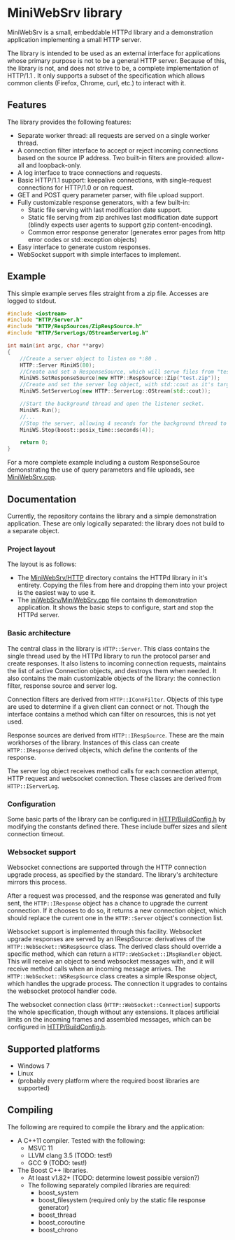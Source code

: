 # MiniWebSrv library

MiniWebSrv is a small, embeddable HTTPd library and a demonstration application
implementing a small HTTP server.

The library is intended to be used as an external interface for applications
whose primary purpose is not to be a general HTTP server. Because of this, the
library is not, and does not strive to be, a complete implementation of
HTTP/1.1 . It only supports a subset of the specification which allows common
clients (Firefox, Chrome, curl, etc.) to interact with it.

## Features
The library provides the following features:

* Separate worker thread: all requests are served on a single worker thread.
* A connection filter interface to accept or reject incoming connections based
on the source IP address. Two built-in filters are provided: allow-all and
loopback-only.
* A log interface to trace connections and requests.
* Basic HTTP/1.1 support: keepalive connections, with single-request
connections for HTTP/1.0 or on request.
* GET and POST query parameter parser, with file upload support.
* Fully customizable response generators, with a few built-in:
  * Static file serving with last modification date support.
  * Static file serving from zip archives last modification date support
  (blindly expects user agents to support gzip content-encoding).
  * Common error response generator (generates error pages from http error
  codes or std::exception objects)
* Easy interface to generate custom responses.
* WebSocket support with simple interfaces to implement.

## Example
This simple example serves files straight from a zip file. Accesses are logged
to stdout.

```c++
#include <iostream>
#include "HTTP/Server.h"
#include "HTTP/RespSources/ZipRespSource.h"
#include "HTTP/ServerLogs/OStreamServerLog.h"

int main(int argc, char **argv)
{
	//Create a server object to listen on *:80 .
	HTTP::Server MiniWS(80);
	//Create and set a ResponseSource, which will serve files from "test.zip".
	MiniWS.SetResponseSource(new HTTP::RespSource::Zip("test.zip"));
	//Create and set the server log object, with std::cout as it's target.
	MiniWS.SetServerLog(new HTTP::ServerLog::OStream(std::cout));

	//Start the background thread and open the listener socket.
	MiniWS.Run();
	//...
	//Stop the server, allowing 4 seconds for the background thread to exit.
	MiniWS.Stop(boost::posix_time::seconds(4));

	return 0;
}
```

For a more complete example including a custom ResponseSource demonstrating the
use of query parameters and file uploads, see
[MiniWebSrv.cpp](MiniWebSrv/MiniWebSrv.cpp).

## Documentation
Currently, the repository contains the library and a simple demonstration
application. These are only logically separated: the library does not build
to a separate object.

### Project layout
The layout is as follows:

* The [MiniWebSrv/HTTP](MiniWebSrv/HTTP) directory contains the HTTPd library
in it's entirety. Copying the files from here and dropping them into your
project is the easiest way to use it.
* The [iniWebSrv/MiniWebSrv.cpp](MiniWebSrv/MiniWebSrv.cpp) file contains th
demonstration application. It shows the basic steps to configure, start and
stop the HTTPd server.

### Basic architecture
The central class in the library is `HTTP::Server`. This class contains the
single thread used by the HTTPd library to run the protocol parser and create
responses. It also listens to incoming connection requests, maintains the list
of active Connection objects, and destroys them when needed. It also contains
the main customizable objects of the library: the connection filter, response
source and server log.

Connection filters are derived from `HTTP::IConnFilter`. Objects of this type
are used to determine if a given client can connect or not. Though the
interface contains a method which can filter on resources, this is not yet
used.

Response sources are derived from `HTTP::IRespSource`. These are the main
workhorses of the library. Instances of this class can create `HTTP::IResponse`
derived objects, which define the contents of the response.

The server log object receives method calls for each connection attempt, HTTP
request and websocket connection. These classes are derived from
`HTTP::IServerLog`.

### Configuration
Some basic parts of the library can be configured in
[HTTP/BuildConfig.h](MiniWebSrv/HTTP/BuildConfig.h) by modifying the constants
defined there. These include buffer sizes and silent connection timeout.

### Websocket support
Websocket connections are supported through the HTTP connection upgrade
process, as specified by the standard. The library's architecture mirrors this
process.

After a request was processed, and the response was generated and fully sent,
the `HTTP::IResponse` object has a chance to upgrade the current connection. If
it chooses to do so, it returns a new connection object, which should replace
the current one in the `HTTP::Server` object's connection list.

Websocket support is implemented through this facility. Websocket upgrade
responses are served by an IRespSource: derivatives of the
`HTTP::WebSocket::WSRespSource` class. The derived class should override a
specific method, which can return a `HTTP::WebSocket::IMsgHandler` object.
This will receive an object to send websocket messages with, and it will
receive method calls when an incoming message arrives.
The `HTTP::WebSocket::WSRespSource` class creates a simple IResponse object,
which handles the upgrade process. The connection it upgrades to contains the
websocket protocol handler code.

The websocket connection class (`HTTP::WebSocket::Connection`) supports the
whole specification, though without any extensions. It places artificial limits
on the incoming frames and assembled messages, which can be configured in
[HTTP/BuildConfig.h](MiniWebSrv/HTTP/BuildConfig.h).

## Supported platforms
 * Windows 7
 * Linux
 * (probably every platform where the required boost libraries are supported)

## Compiling
The following are required to compile the library and the application:

* A C++11 compiler. Tested with the following:
  * MSVC 11
  * LLVM clang 3.5 (TODO: test!)
  * GCC 9 (TODO: test!)
* The Boost C++ libraries.
  * At least v1.82+ (TODO: determine lowest possible version?)
  * The following separately compiled libraries are required:
     * boost\_system
     * boost\_filesystem (required only by the static file response generator)
     * boost\_thread
     * boost\_coroutine
     * boost\_chrono
